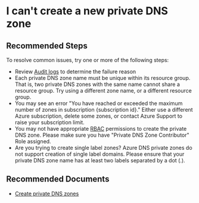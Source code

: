 <properties 
    pageTitle="I can't create a new private DNS zone"
    description="I am unable to create a new private DNS zone in the Azure DNS service."
    service="microsoft.network"
    resource="privateDnsZones"
    authors="rohinkoul"
    ms.author="rohink"
    displayOrder="1"
    selfHelpType="resource"
    supportTopicIds=""
    productPesIds=""
    resourceTags=""
    cloudEnvironments="public,fairfax,mooncake,blackforest, usnat, ussec"
	articleId="privatedns-cantcreatezone"
	ownershipId="CloudNet_DNS"
/>

# I can't create a new private DNS zone

## **Recommended Steps**

To resolve common issues, try one or more of the following steps:

* Review [Audit logs](data-blade:Microsoft_Azure_Insights.AzureDiagnosticsBladeWithParameter) to determine the failure reason
* Each private DNS zone name must be unique within its resource group. That is, two private DNS zones with the same name cannot share a resource group. Try using a different zone name, or a different resource group.
* You may see an error "You have reached or exceeded the maximum number of zones in subscription {subscription id}." Either use a different Azure subscription, delete some zones, or contact Azure Support to raise your subscription limit.
* You may not have appropriate [RBAC](https://docs.microsoft.com/azure/role-based-access-control/overview) permissions to create the private DNS zone. Please make sure you have "Private DNS Zone Contributor" Role assigned.
* Are you trying to create single label zones? Azure DNS private zones do not support creation of single label domains. Please ensure that your private DNS zone name has at least two labels separated by a dot (.).

## **Recommended Documents**

* [Create private DNS zones](https://docs.microsoft.com/azure/dns/private-dns-portal)
